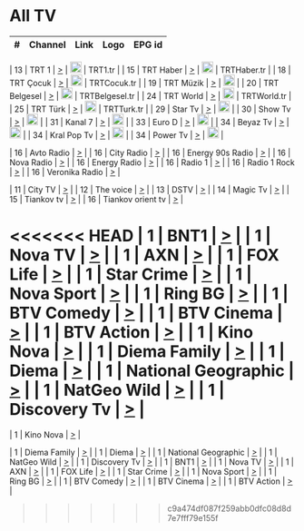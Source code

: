 <h1>All TV</h1>

| #   | Channel        | Link  | Logo | EPG id |
|:---:|:--------------:|:-----:|:----:|:------:|

| 13  | TRT 1            | [>](https://tv-trt1.medya.trt.com.tr/master.m3u8) | <img height="20" src="https://i.imgur.com/j786OLG.png"/> | TRT1.tr |
| 15  | TRT Haber        | [>](https://tv-trthaber.medya.trt.com.tr/master.m3u8) | <img height="20" src="https://i.imgur.com/OVfo8Ab.png"/> | TRTHaber.tr |
| 18  | TRT Çocuk        | [>](https://tv-trtcocuk.medya.trt.com.tr/master.m3u8) | <img height="20" src="https://i.imgur.com/QLFmD6d.png"/> | TRTCocuk.tr |
| 19  | TRT Müzik        | [>](https://tv-trtmuzik.medya.trt.com.tr/master.m3u8) | <img height="20" src="https://i.imgur.com/fIVFCEd.png"/> |
| 20  | TRT Belgesel     | [>](https://tv-trtbelgesel.medya.trt.com.tr/master.m3u8) | <img height="20" src="https://i.imgur.com/MGO87pe.png"/> | TRTBelgesel.tr |
| 24  | TRT World        | [>](https://tv-trtworld.medya.trt.com.tr/master.m3u8) | <img height="20" src="https://i.imgur.com/JEA2xpv.png"/> | TRTWorld.tr |
| 25  | TRT Türk         | [>](https://tv-trtturk.medya.trt.com.tr/master.m3u8) | <img height="20" src="https://i.imgur.com/OSTOQNw.png"/> | TRTTurk.tr |
| 29  | Star Tv   | [>](https://dogus-live.daioncdn.net/startv/startv_360p.m3u8) | <img height="20" src="https://i.imgur.com/IebUZx1.png"/> |
| 30  | Show Tv     | [>](https://ciner-live.daioncdn.net/showtv/showtv.m3u8) | <img height="20" src="https://i.imgur.com/IebUZx1.png"/> |
| 31  | Kanal 7     | [>](https://kanal7-live.daioncdn.net/kanal7/kanal7.m3u8) | <img height="20" src="https://i.imgur.com/IebUZx1.png"/> |
| 33  | Euro D    | [>](https://www.youtube.com/user/KanalD/live) | <img height="20" src="https://i.imgur.com/IebUZx1.png"/> |
| 34  | Beyaz Tv     | [>](https://beyaztv-live.daioncdn.net/beyaztv/beyaztv.m3u8) | <img height="20" src="https://i.imgur.com/IebUZx1.png"/> |
| 34  | Kral Pop Tv     | [>](https://www.youtube.com/watch?v=GuFTuKoXepw) | <img height="20" src="https://i.imgur.com/IebUZx1.png"/> |
| 34  | Power Tv     | [>](https://livetv.powerapp.com.tr/powerTV/powerhd.smil/chunklist.m3u8) | <img height="20" src="https://i.imgur.com/IebUZx1.png"/> |

| 16  | Avto Radio | [>](http://stream.metacast.eu/avtoradio.mp3.m3u) |
| 16  | City Radio | [>](http://stream.metacast.eu/city.aac.m3u) |
| 16  | Energy 90s Radio | [>](http://stream.metacast.eu/energy-90s.m3u) |
| 16  | Nova Radio | [>](http://stream.metacast.eu/nova.aac.m3u) |
| 16  | Energy Radio | [>](http://stream.metacast.eu/nrj.aac.m3u) |
| 16  | Radio 1 | [>](http://stream.metacast.eu/radio1.aac.m3u) |
| 16  | Radio 1 Rock | [>](http://stream.metacast.eu/radio1rock.aac.m3u) |
| 16  | Veronika Radio | [>](http://stream.metacast.eu/veronika.aac.m3u) |

| 11  | City TV | [>](https://tv.city.bg/play/tshls/citytv/index.m3u8) |
| 12  | The voice | [>](https://bss1.neterra.tv/thevoice/thevoice.m3u8) |
| 13  | DSTV | [>](http://46.249.95.140:8081/hls/data.m3u8) |
| 14  | Magic Tv | [>](https://bss1.neterra.tv/magictv/magictv.m3u8) |
| 15  | Tiankov tv | [>](https://streamer103.neterra.tv/tiankov-folk/live.m3u8) |
| 16  | Tiankov orient tv | [>](https://streamer103.neterra.tv/tiankov-orient/live.m3u8) |

<<<<<<< HEAD
| 1 | BNT1 | [>](https://ymkaya.xyz:23641/tv/bnt1/playlist.m3u8?wmsAuthSign=c2VydmVyX3RpbWU9Ny8xOC8yMDI1IDY6NTA6MjIgUE0maGFzaF92YWx1ZT1iVHRTa2lVUHp6dWJ0ZUFoWXNtZU93PT0mdmFsaWRtaW51dGVzPTYw) |
| 1 | Nova TV | [>](https://ymkaya.xyz:23641/tv/novatv/playlist.m3u8?wmsAuthSign=c2VydmVyX3RpbWU9Ny8xOC8yMDI1IDY6NTA6MzIgUE0maGFzaF92YWx1ZT10Vy9YTW9CbXRwVHFZTlRDZm1pbS9nPT0mdmFsaWRtaW51dGVzPTYw) |
| 1 | AXN | [>](https://ymkaya.xyz:23641/tv/axn/playlist.m3u8?wmsAuthSign=c2VydmVyX3RpbWU9Ny8xOC8yMDI1IDY6NTA6NDIgUE0maGFzaF92YWx1ZT1MYzJ1WDlTeWhIOGdRcldIMURnZnJBPT0mdmFsaWRtaW51dGVzPTYw) |
| 1 | FOX Life | [>](https://ymkaya.xyz:23641/tv/foxlife/playlist.m3u8?wmsAuthSign=c2VydmVyX3RpbWU9Ny8xOC8yMDI1IDY6NTA6NTIgUE0maGFzaF92YWx1ZT05a1FSbGtJSjJ3OUp6TWt4dVJlQWpnPT0mdmFsaWRtaW51dGVzPTYw) |
| 1 | Star Crime | [>](https://ymkaya.xyz:23641/tv/foxcrime/playlist.m3u8?wmsAuthSign=c2VydmVyX3RpbWU9Ny8xOC8yMDI1IDY6NTE6MDMgUE0maGFzaF92YWx1ZT16SHNaWmUyaDVmOExZc2lmWVF6cHFnPT0mdmFsaWRtaW51dGVzPTYw) |
| 1 | Nova Sport | [>](https://ymkaya.xyz:23641/tv/novasport/playlist.m3u8?wmsAuthSign=c2VydmVyX3RpbWU9Ny8xOC8yMDI1IDY6NTE6MTMgUE0maGFzaF92YWx1ZT1TVElqMC9pRCttNWR6WFNaUUZNdldnPT0mdmFsaWRtaW51dGVzPTYw) |
| 1 | Ring BG | [>](https://ymkaya.xyz:23641/tv/ringbg/playlist.m3u8?wmsAuthSign=c2VydmVyX3RpbWU9Ny8xOC8yMDI1IDY6NTE6MjMgUE0maGFzaF92YWx1ZT16ejVnYTI1Qk5mQkNncXc2RFIyNDBnPT0mdmFsaWRtaW51dGVzPTYw) |
| 1 | BTV Comedy | [>](https://ymkaya.xyz:23641/tv/btvcomedy/playlist.m3u8?wmsAuthSign=c2VydmVyX3RpbWU9Ny8xOC8yMDI1IDY6NTE6MzMgUE0maGFzaF92YWx1ZT1yRzFQTENndm8wdXdNdThpK0Z4cmlBPT0mdmFsaWRtaW51dGVzPTYw) |
| 1 | BTV Cinema | [>](https://ymkaya.xyz:23641/tv/btvcinema/playlist.m3u8?wmsAuthSign=c2VydmVyX3RpbWU9Ny8xOC8yMDI1IDY6NTE6NDMgUE0maGFzaF92YWx1ZT15VVJkL0x2T3UyWmRaZnRMYmNoZ1N3PT0mdmFsaWRtaW51dGVzPTYw) |
| 1 | BTV Action | [>](https://ymkaya.xyz:23641/tv/btvaction/playlist.m3u8?wmsAuthSign=c2VydmVyX3RpbWU9Ny8xOC8yMDI1IDY6NTE6NTQgUE0maGFzaF92YWx1ZT16dkxDMjNPZUdteTJ1VEZ4NHdtRURBPT0mdmFsaWRtaW51dGVzPTYw) |
| 1 | Kino Nova | [>](https://ymkaya.xyz:23641/tv/kinonova/playlist.m3u8?wmsAuthSign=c2VydmVyX3RpbWU9Ny8xOC8yMDI1IDY6NTI6MDQgUE0maGFzaF92YWx1ZT03elZublh0L2xRSlhSajBidWgwbjZnPT0mdmFsaWRtaW51dGVzPTYw) |
| 1 | Diema Family | [>](https://ymkaya.xyz:23641/tv/diemafamily/playlist.m3u8?wmsAuthSign=c2VydmVyX3RpbWU9Ny8xOC8yMDI1IDY6NTI6MTQgUE0maGFzaF92YWx1ZT1DK1lFaHkyaVlvNEF2Qi91cWx0RGFRPT0mdmFsaWRtaW51dGVzPTYw) |
| 1 | Diema | [>](https://ymkaya.xyz:23641/tv/diema/playlist.m3u8?wmsAuthSign=c2VydmVyX3RpbWU9Ny8xOC8yMDI1IDY6NTI6MjQgUE0maGFzaF92YWx1ZT01MjBXSlVJQ0kyVGNJbzV4MmdHRllBPT0mdmFsaWRtaW51dGVzPTYw) |
| 1 | National Geographic | [>](https://ymkaya.xyz:23641/tv/natgeo/playlist.m3u8?wmsAuthSign=c2VydmVyX3RpbWU9Ny8xOC8yMDI1IDY6NTI6MzQgUE0maGFzaF92YWx1ZT0zNTJjaG12SFpjczVXelduMmgzZXN3PT0mdmFsaWRtaW51dGVzPTYw) |
| 1 | NatGeo Wild | [>](https://ymkaya.xyz:23641/tv/natgeowild/playlist.m3u8?wmsAuthSign=c2VydmVyX3RpbWU9Ny8xOC8yMDI1IDY6NTI6NDQgUE0maGFzaF92YWx1ZT1qQi9SNmVXTnhhejdiTytrY1gvQzR3PT0mdmFsaWRtaW51dGVzPTYw) |
| 1 | Discovery Tv | [>](https://ymkaya.xyz:23641/tv/discovery/playlist.m3u8?wmsAuthSign=c2VydmVyX3RpbWU9Ny8xOC8yMDI1IDY6NTI6NTcgUE0maGFzaF92YWx1ZT11OFRzN1Ixc1gvYkxOVkROY1FKMTlnPT0mdmFsaWRtaW51dGVzPTYw) |
=======


| 1 | Kino Nova | [>](https://ymkaya.xyz:11336/tv/kinonova/playlist.m3u8?wmsAuthSign=c2VydmVyX3RpbWU9MS8yLzIwMjUgNDo0MDoyMCBBTSZoYXNoX3ZhbHVlPWlFS1FrWEtMMVRFM3l5YklUWUJQUHc9PSZ2YWxpZG1pbnV0ZXM9NjA=) |

| 1 | Diema Family | [>](https://ymkaya.xyz:11336/tv/diemafamily/playlist.m3u8?wmsAuthSign=c2VydmVyX3RpbWU9MS8yLzIwMjUgNDo0MDozMCBBTSZoYXNoX3ZhbHVlPUVUaTVKTldvZTF5WVVCM0YwL21kaXc9PSZ2YWxpZG1pbnV0ZXM9NjA=) |
| 1 | Diema | [>](https://ymkaya.xyz:11336/tv/diema/playlist.m3u8?wmsAuthSign=c2VydmVyX3RpbWU9MS8yLzIwMjUgNDo0MDo0MCBBTSZoYXNoX3ZhbHVlPVlYMWVJT2NuUjNpUTBsaytEUFFOS2c9PSZ2YWxpZG1pbnV0ZXM9NjA=) |
| 1 | National Geographic | [>](https://ymkaya.xyz:11336/tv/natgeo/playlist.m3u8?wmsAuthSign=c2VydmVyX3RpbWU9MS8yLzIwMjUgNDo0MTo0MSBBTSZoYXNoX3ZhbHVlPTJQTlVmcG5nYWx0M013eUhGRGxnd0E9PSZ2YWxpZG1pbnV0ZXM9NjA=) |
| 1 | NatGeo Wild | [>](https://ymkaya.xyz:11336/tv/natgeowild/playlist.m3u8?wmsAuthSign=c2VydmVyX3RpbWU9MS8yLzIwMjUgNDo0MTo1MSBBTSZoYXNoX3ZhbHVlPVl1OXZaTTliN0hGWEN3eDBYd1duNkE9PSZ2YWxpZG1pbnV0ZXM9NjA=) |
| 1 | Discovery Tv | [>](https://ymkaya.xyz:11336/tv/discovery/playlist.m3u8?wmsAuthSign=c2VydmVyX3RpbWU9MS8yLzIwMjUgNDo0MjowMSBBTSZoYXNoX3ZhbHVlPWtBQmdLNlY2RmQwWElzMVYzSDJyVkE9PSZ2YWxpZG1pbnV0ZXM9NjA=) |
| 1 | BNT1 | [>](https://ymkaya.xyz:11336/tv/bnt1/playlist.m3u8?wmsAuthSign=c2VydmVyX3RpbWU9MS8yLzIwMjUgNDozODozOCBBTSZoYXNoX3ZhbHVlPVVrMVlRQXpJWlhYeUh6ZFVpSC9NMUE9PSZ2YWxpZG1pbnV0ZXM9NjA=) |
| 1 | Nova TV | [>](https://ymkaya.xyz:11336/tv/novatv/playlist.m3u8?wmsAuthSign=c2VydmVyX3RpbWU9MS8yLzIwMjUgNDozODo0OCBBTSZoYXNoX3ZhbHVlPUVxQjh1a0ZzYkVGZU8zZDFGTzdreVE9PSZ2YWxpZG1pbnV0ZXM9NjA=) |
| 1 | AXN | [>](https://ymkaya.xyz:11336/tv/axn/playlist.m3u8?wmsAuthSign=c2VydmVyX3RpbWU9MS8yLzIwMjUgNDozODo1OCBBTSZoYXNoX3ZhbHVlPUpkWStGY1hkNXhaOVpPZ0thQ0FZL3c9PSZ2YWxpZG1pbnV0ZXM9NjA=) |
| 1 | FOX Life | [>](https://ymkaya.xyz:11336/tv/foxlife/playlist.m3u8?wmsAuthSign=c2VydmVyX3RpbWU9MS8yLzIwMjUgNDozOToxMCBBTSZoYXNoX3ZhbHVlPWt1ZDc1T3AzYlZDTjJnSy9TU0xJZlE9PSZ2YWxpZG1pbnV0ZXM9NjA=) |
| 1 | Star Crime | [>](https://ymkaya.xyz:11336/tv/foxcrime/playlist.m3u8?wmsAuthSign=c2VydmVyX3RpbWU9MS8yLzIwMjUgNDozOToyMCBBTSZoYXNoX3ZhbHVlPXIwVU45Nm9FR1l2enNkTG9TanBxbmc9PSZ2YWxpZG1pbnV0ZXM9NjA=) |
| 1 | Nova Sport | [>](https://ymkaya.xyz:11336/tv/novasport/playlist.m3u8?wmsAuthSign=c2VydmVyX3RpbWU9MS8yLzIwMjUgNDozOTozMCBBTSZoYXNoX3ZhbHVlPXlSZ0UxazVaM0xhSmc0NmR4T0c1T2c9PSZ2YWxpZG1pbnV0ZXM9NjA=) |
| 1 | Ring BG | [>](https://ymkaya.xyz:11336/tv/ringbg/playlist.m3u8?wmsAuthSign=c2VydmVyX3RpbWU9MS8yLzIwMjUgNDozOTo0MCBBTSZoYXNoX3ZhbHVlPTR4aUlFNHVUYWN4enY1WkVuOFZma2c9PSZ2YWxpZG1pbnV0ZXM9NjA=) |
| 1 | BTV Comedy | [>](https://ymkaya.xyz:11336/tv/btvcomedy/playlist.m3u8?wmsAuthSign=c2VydmVyX3RpbWU9MS8yLzIwMjUgNDozOTo1MCBBTSZoYXNoX3ZhbHVlPUtrMTJ2RHNTTUU1RFp1ZkVOdXFSK3c9PSZ2YWxpZG1pbnV0ZXM9NjA=) |
| 1 | BTV Cinema | [>](https://ymkaya.xyz:11336/tv/btvcinema/playlist.m3u8?wmsAuthSign=c2VydmVyX3RpbWU9MS8yLzIwMjUgNDozOTo1OSBBTSZoYXNoX3ZhbHVlPTZWcU9FZW56cG1NM1lrYy8xNE5NeHc9PSZ2YWxpZG1pbnV0ZXM9NjA=) |
| 1 | BTV Action | [>](https://ymkaya.xyz:11336/tv/btvaction/playlist.m3u8?wmsAuthSign=c2VydmVyX3RpbWU9MS8yLzIwMjUgNDo0MDoxMCBBTSZoYXNoX3ZhbHVlPUlDd0ErRkZVWThyMVZwR3c2REdGZ3c9PSZ2YWxpZG1pbnV0ZXM9NjA=) |
>>>>>>> c9a474df087f259abb0dfc08d8d7e7fff79e155f
